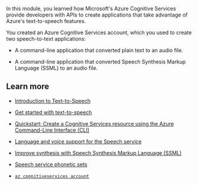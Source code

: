 In this module, you learned how Microsoft's Azure Cognitive Services provide developers with APIs to create applications that take advantage of Azure's text-to-speech features.

You created an Azure Cognitive Services account, which you used to create two speech-to-text applications:

- A command-line application that converted plain text to an audio file.

- A command-line application that converted Speech Synthesis Markup Language (SSML) to an audio file.

## Learn more

- [Introduction to Text-to-Speech](/learn/modules/intro-to-text-to-speech/)

- [Get started with text-to-speech](/azure/cognitive-services/speech-service/get-started-text-to-speech)

- [Quickstart: Create a Cognitive Services resource using the Azure Command-Line Interface (CLI)](/cognitive-services/cognitive-services-apis-create-account-cli)

- [Language and voice support for the Speech service](/azure/cognitive-services/speech-service/language-support)

- [Improve synthesis with Speech Synthesis Markup Language (SSML)](/azure/cognitive-services/speech-service/speech-synthesis-markup)

- [Speech service phonetic sets](/azure/cognitive-services/speech-service/speech-ssml-phonetic-sets)

- [`az cognitiveservices account`](/cli/azure/cognitiveservices/account)
